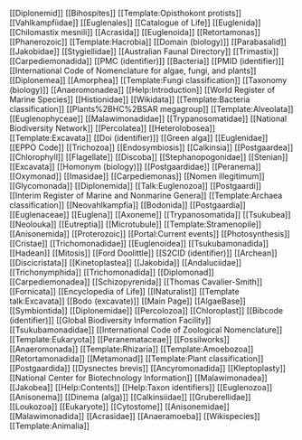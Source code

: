 [[Diplonemid]]
[[Bihospites]]
[[Template:Opisthokont protists]]
[[Vahlkampfiidae]]
[[Euglenales]]
[[Catalogue of Life]]
[[Euglenida]]
[[Chilomastix mesnili]]
[[Acrasida]]
[[Euglenoida]]
[[Retortamonas]]
[[Phanerozoic]]
[[Template:Hacrobia]]
[[Domain (biology)]]
[[Parabasalid]]
[[Jakobidae]]
[[Stygiellidae]]
[[Australian Faunal Directory]]
[[Trimastix]]
[[Carpediemonadida]]
[[PMC (identifier)]]
[[Bacteria]]
[[PMID (identifier)]]
[[International Code of Nomenclature for algae, fungi, and plants]]
[[Diplonemea]]
[[Amorphea]]
[[Template:Fungi classification]]
[[Taxonomy (biology)]]
[[Anaeromonadea]]
[[Help:Introduction]]
[[World Register of Marine Species]]
[[Histionidae]]
[[Wikidata]]
[[Template:Bacteria classification]]
[[Plants%2BHC%2BSAR megagroup]]
[[Template:Alveolata]]
[[Euglenophyceae]]
[[Malawimonadidae]]
[[Trypanosomatidae]]
[[National Biodiversity Network]]
[[Percolatea]]
[[Heterolobosea]]
[[Template:Excavata]]
[[Doi (identifier)]]
[[Green alga]]
[[Euglenidae]]
[[EPPO Code]]
[[Trichozoa]]
[[Endosymbiosis]]
[[Calkinsia]]
[[Postgaardea]]
[[Chlorophyll]]
[[Flagellate]]
[[Discoba]]
[[Stephanopogonidae]]
[[Stenian]]
[[Excavata]]
[[Homonym (biology)]]
[[Postgaardidae]]
[[Peranema]]
[[Oxymonad]]
[[Imasidae]]
[[Carpediemonas]]
[[Nomen illegitimum]]
[[Glycomonada]]
[[Diplonemida]]
[[Talk:Euglenozoa]]
[[Postgaardi]]
[[Interim Register of Marine and Nonmarine Genera]]
[[Template:Archaea classification]]
[[Neovahlkampfia]]
[[Bodonida]]
[[Postgaardia]]
[[Euglenaceae]]
[[Euglena]]
[[Axoneme]]
[[Trypanosomatida]]
[[Tsukubea]]
[[Neolouka]]
[[Eutreptia]]
[[Microtubule]]
[[Template:Stramenopile]]
[[Anisonemida]]
[[Proterozoic]]
[[Portal:Current events]]
[[Photosynthesis]]
[[Cristae]]
[[Trichomonadidae]]
[[Euglenoidea]]
[[Tsukubamonadida]]
[[Hadean]]
[[Mitosis]]
[[Ford Doolittle]]
[[S2CID (identifier)]]
[[Archean]]
[[Discicristata]]
[[Kinetoplastea]]
[[Jakobida]]
[[Andaluciidae]]
[[Trichonymphida]]
[[Trichomonadida]]
[[Diplomonad]]
[[Carpediemonadea]]
[[Schizopyrenida]]
[[Thomas Cavalier-Smith]]
[[Fornicata]]
[[Encyclopedia of Life]]
[[INaturalist]]
[[Template talk:Excavata]]
[[Bodo (excavate)]]
[[Main Page]]
[[AlgaeBase]]
[[Symbiontida]]
[[Diplonemidae]]
[[Percolozoa]]
[[Chloroplast]]
[[Bibcode (identifier)]]
[[Global Biodiversity Information Facility]]
[[Tsukubamonadidae]]
[[International Code of Zoological Nomenclature]]
[[Template:Eukaryota]]
[[Peranemataceae]]
[[Fossilworks]]
[[Anaeromonada]]
[[Template:Rhizaria]]
[[Template:Amoebozoa]]
[[Retortamonadida]]
[[Metamonad]]
[[Template:Plant classification]]
[[Postgaardida]]
[[Dysnectes brevis]]
[[Ancyromonadida]]
[[Kleptoplasty]]
[[National Center for Biotechnology Information]]
[[Malawimonadea]]
[[Jakobea]]
[[Help:Contents]]
[[Help:Taxon identifiers]]
[[Euglenozoa]]
[[Anisonema]]
[[Dinema (alga)]]
[[Calkinsiidae]]
[[Gruberellidae]]
[[Loukozoa]]
[[Eukaryote]]
[[Cytostome]]
[[Anisonemidae]]
[[Malawimonadida]]
[[Acrasidae]]
[[Anaeramoeba]]
[[Wikispecies]]
[[Template:Animalia]]
